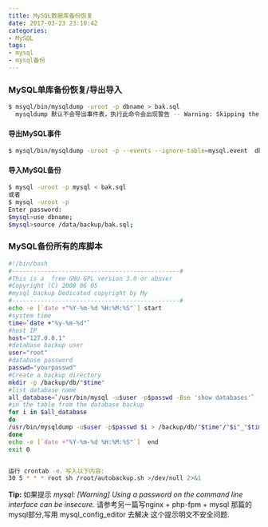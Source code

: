 ```yaml
---
title: MySQL数据库备份恢复
date: 2017-03-23 23:10:42
categories:
- MySQL
tags:
- mysql
- mysql备份
---
```

<!-- more -->
### MySQL单库备份恢复/导出导入

```bash
$ msyql/bin/mysqldump -uroot -p dbname > bak.sql
  mysqldump 默认不会导出事件表，执行此命令会出现警告 -- Warning: Skipping the data of table mysql.event. Specify the --events option explicitly
```

#### 导出MySQL事件

```bash
$ mysql/bin/mysqldump -uroot -p --events --ignore-table=mysql.event  dbname > bak.sql 
```

#### 导入MySQL备份

```bash
$ mysql -uroot -p mysql < bak.sql
或者
$ mysql -uroot -p
Enter password:
$mysql>use dbname;
$mysql>source /data/backup/bak.sql;
```

### MySQL备份所有的库脚本

```sh
#!/bin/bash
#-----------------------------------------------#
#This is a  free GNU GPL version 3.0 or abover
#Copyright (C) 2008 06 05
#mysql_backup Dedicated copyright by My
#-----------------------------------------------#
echo -e [`date +"%Y-%m-%d %H:%M:%S"`] start
#system time
time=`date +"%y-%m-%d"`
#host IP
host="127.0.0.1"
#database backup user
user="root"
#database password
passwd="yourpasswd"
#Create a backup directory
mkdir -p /backup/db/"$time"
#list database name
all_database=`/usr/bin/mysql -u$user -p$passwd -Bse 'show databases'`
#in the table from the database backup
for i in $all_database
do
/usr/bin/mysqldump -u$user -p$passwd $i > /backup/db/"$time"/"$i"_"$time".sql
done
echo -e [`date +"%Y-%m-%d %H:%M:%S"`]  end
exit 0


运行 crontab -e，写入以下内容:
30 5 * * * root sh /root/autobackup.sh >/dev/null 2>&1
```

**Tip:** 如果提示 *mysql: [Warning] Using a password on the command line interface can be insecure.*
请参考另一篇写nginx + php-fpm + mysql 那篇的mysql部分,写用 mysql_config_editor 去解决 这个提示明文不安全问题.
